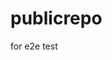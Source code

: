 # publicrepo
for e2e test














































































































































































































































































































































































































































































































































































































































































































































































































































































































































































































































































































































































































































































































































































































































































































































































































































































































































































































































































































































































































































































































































































































































































































































































































































































































































































































































































































































































































































































































































































































































































